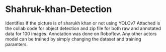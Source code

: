 # Shahruk-khan-Detection
Identifies If the picture is of sharukh khan or not using YOLOv7
Attached is the collab code for object detection and zip file for both raw and annotated data for 100 images.
Annotation was done on Roboflow.
Any other actors model can be trained by simply changing the dataset and training paramters.
